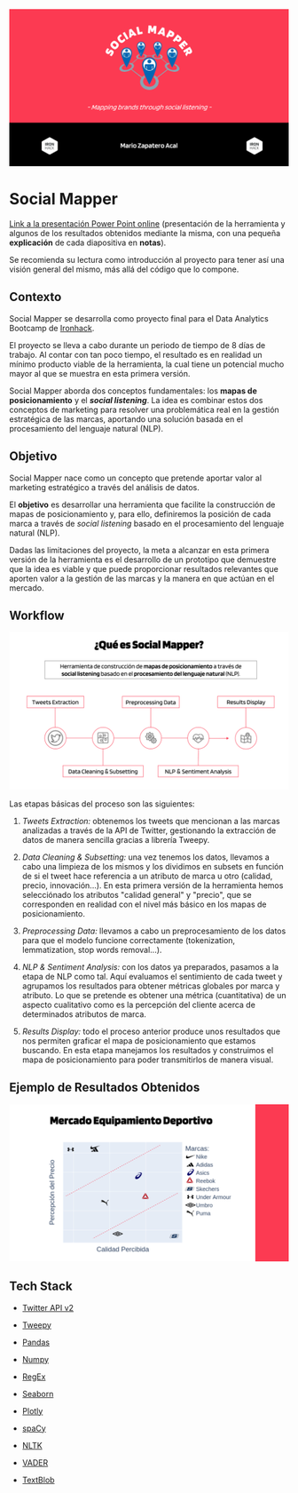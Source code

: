 <img src= "images/cover.png">


# Social Mapper

[Link a la presentación Power Point online](https://1drv.ms/p/s!AotMQ8QrJclkg6lnUITa_US68WW9HQ?e=5hc0Lm) (presentación de la herramienta y algunos de los resultados obtenidos mediante la misma, con una pequeña **explicación** de cada diapositiva en **notas**).

Se recomienda su lectura como introducción al proyecto para tener así una visión general del mismo, más allá del código que lo compone.

## Contexto

Social Mapper se desarrolla como proyecto final para el Data Analytics Bootcamp de [Ironhack](https://www.ironhack.com/en).

El proyecto se lleva a cabo durante un periodo de tiempo de 8 días de trabajo. Al contar con tan poco tiempo, el resultado es en realidad un mínimo producto viable de la herramienta, la cual tiene un potencial mucho mayor al que se muestra en esta primera versión.

Social Mapper aborda dos conceptos fundamentales: los **mapas de posicionamiento** y el ***social listening***. La idea es combinar estos dos conceptos de marketing para resolver una problemática real en la gestión estratégica de las marcas, aportando una solución basada en el procesamiento del lenguaje natural (NLP).


## Objetivo

Social Mapper nace como un concepto que pretende aportar valor al marketing estratégico a través del análisis de datos.

El **objetivo** es desarrollar una herramienta que facilite la construcción de mapas de posicionamiento y, para ello, definiremos la posición de cada marca a través de​ *social listening* basado en el procesamiento del lenguaje natural (NLP).

Dadas las limitaciones del proyecto, la meta a alcanzar en esta primera versión de la herramienta es el desarrollo de un prototipo que demuestre que la idea es viable y que puede proporcionar resultados relevantes que aporten valor a la gestión de las marcas y la manera en que actúan en el mercado.


## Workflow

<img src= "images/process.png">

Las etapas básicas del proceso son las siguientes:​


1. *Tweets Extraction:* obtenemos los tweets que mencionan a las marcas analizadas a través de la API de Twitter, gestionando la extracción de datos de manera sencilla gracias a librería Tweepy.​



2. *Data Cleaning & Subsetting:* una vez tenemos los datos, llevamos a cabo una limpieza de los mismos y los dividimos en subsets en función de si el tweet hace referencia a un atributo de marca u otro (calidad, precio, innovación...). En esta primera versión de la herramienta hemos selecciónado los atributos "calidad general" y "precio", que se corresponden en realidad con el nivel más básico en los mapas de posicionamiento.​


3. *Preprocessing Data:* llevamos a cabo un preprocesamiento de los datos para que el modelo funcione correctamente (tokenization, lemmatization, stop words removal...).​


4. *NLP & Sentiment Analysis:* con los datos ya preparados, pasamos a la etapa de NLP como tal. Aquí evaluamos el sentimiento de cada tweet y agrupamos los resultados para obtener métricas globales por marca y atributo. Lo que se pretende es obtener una métrica (cuantitativa) de un aspecto cualitativo como es la percepción del cliente acerca de determinados atributos de marca.​


5. *Results Display:* todo el proceso anterior produce unos resultados que nos permiten graficar el mapa de posicionamiento que estamos buscando. En esta etapa manejamos los resultados y construimos el mapa de posicionamiento para poder transmitirlos de manera visual.​


## Ejemplo de Resultados Obtenidos

<img src= "images/results_example.png">


## Tech Stack

- [Twitter API v2](https://developer.twitter.com/en/docs/twitter-api)

- [Tweepy](https://www.tweepy.org/)
- [Pandas](https://pandas.pydata.org/)
- [Numpy](https://numpy.org/)
- [RegEx](https://docs.python.org/3/library/re.html)
- [Seaborn](https://seaborn.pydata.org/#)
- [Plotly](https://plotly.com/python/)
- [spaCy](https://spacy.io/)
- [NLTK](https://www.nltk.org/)
- [VADER](https://pypi.org/project/vaderSentiment/)
- [TextBlob](https://textblob.readthedocs.io/en/dev/#)





